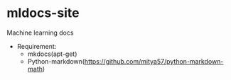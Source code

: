 # mldocs-site
Machine learning docs

* Requirement:
    - mkdocs(apt-get)
    - Python-markdown(https://github.com/mitya57/python-markdown-math)

